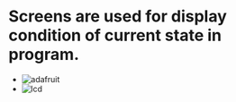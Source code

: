 # Screens are used for display condition of current state in program. #

- ![adafruit](https://cdn-shop.adafruit.com/970x728/938-17.jpg)
- ![lcd](https://i.ytimg.com/vi/ymTMqFZEzzA/maxresdefault.jpg) 
